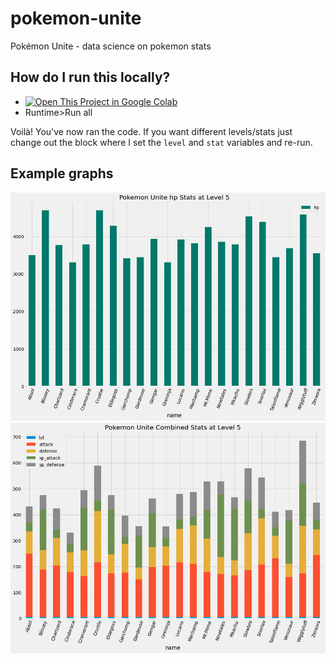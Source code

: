# pokemon-unite
Pokémon Unite - data science on pokemon stats

## How do I run this locally?
- [![Open This Project in Google Colab](https://colab.research.google.com/assets/colab-badge.svg)](https://colab.research.google.com/drive/1W7tu4aZPHwHSJDd3Y-LqS7KryznLbwJ8?usp=sharing)
- Runtime>Run all

Voilà! You've now ran the code. If you want different levels/stats just change out the block where I set the `level` and `stat` variables and re-run.

## Example graphs
![hp graph at level 5](./graphs/hpLevel5.png)
![overall graph at level 5](./graphs/overallLevel5.png)
